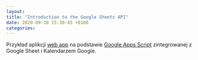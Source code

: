 ```yaml
---
layout:
title: "Introduction to the Google Sheets API"
date: 2020-09-30 15:30:45 +0100 
categories:
---
```


Przykład aplikcji [web app](https://script.google.com/macros/s/AKfycbzQSZA6yZMqiPz3-Fj7eLaYyNyWDdHhhCtW9l-AGjGHj6V4AA9Z/exec) na podstawie [Google Apps Script](https://developers.google.com/apps-script/) zintegrowanej z Google Sheet i Kalendarzem Google.

